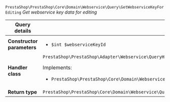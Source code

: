 `PrestaShop\PrestaShop\Core\Domain\Webservice\Query\GetWebserviceKeyForEditing`
_Get webservice key data for editing_

| Query details              |    |
| -------------------------- | -- |
| **Constructor parameters** | <ul> <li>`$int $webserviceKeyId`</li> </ul> |
| **Handler class**          | `PrestaShop\PrestaShop\Adapter\Webservice\QueryHandler\GetWebserviceKeyForEditingHandler`  <p> Implements: </p> <ul>  <li>`PrestaShop\PrestaShop\Core\Domain\Webservice\QueryHandler\GetWebserviceKeyForEditingHandlerInterface`</li>  |
| **Return type** |  `PrestaShop\PrestaShop\Core\Domain\Webservice\QueryResult\EditableWebserviceKey`  |
